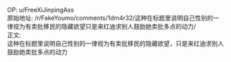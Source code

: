 
OP: u/FreeXiJinpingAss  
原始地址: /r/FakeYoumo/comments/1dm4r32/这种在标题里说明自己性别的一律视为有卖批移民的隐藏欲望只是来红迪求别人鼓励她卖批多点的动力/  
正文:  
这种在标题里说明自己性别的一律视为有卖批移民的隐藏欲望，只是来红迪求别人鼓励她卖批多点的动力  

